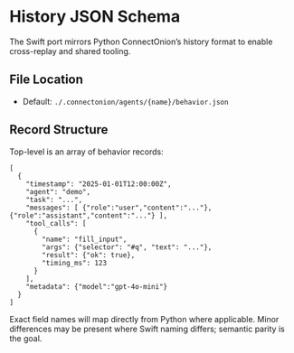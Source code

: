 # History JSON Schema

The Swift port mirrors Python ConnectOnion’s history format to enable cross-replay and shared tooling.

## File Location

- Default: `./.connectonion/agents/{name}/behavior.json`

## Record Structure

Top-level is an array of behavior records:

```
[
  {
    "timestamp": "2025-01-01T12:00:00Z",
    "agent": "demo",
    "task": "...",
    "messages": [ {"role":"user","content":"..."}, {"role":"assistant","content":"..."} ],
    "tool_calls": [
      {
        "name": "fill_input",
        "args": {"selector": "#q", "text": "..."},
        "result": {"ok": true},
        "timing_ms": 123
      }
    ],
    "metadata": {"model":"gpt-4o-mini"}
  }
]
```

Exact field names will map directly from Python where applicable. Minor differences may be present where Swift naming differs; semantic parity is the goal.

